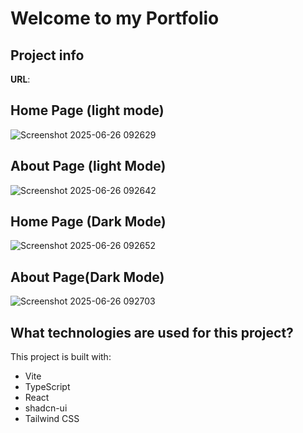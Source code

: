 # Welcome to my Portfolio

## Project info

**URL**: 

## Home Page (light mode)

![Screenshot 2025-06-26 092629](https://github.com/user-attachments/assets/ae1677fb-624b-4965-9efd-bdf1d8ce0814)

## About Page (light Mode)
![Screenshot 2025-06-26 092642](https://github.com/user-attachments/assets/2ef371eb-b675-4070-ab47-3c39c8ac06de)


## Home Page (Dark Mode)
![Screenshot 2025-06-26 092652](https://github.com/user-attachments/assets/dcd08262-a60e-4bb6-adb4-5c2e76ca63b6)

## About Page(Dark Mode)
![Screenshot 2025-06-26 092703](https://github.com/user-attachments/assets/a87064d4-04ec-4380-9f7b-d41fc26aa7f6)


## What technologies are used for this project?

This project is built with:

- Vite
- TypeScript
- React
- shadcn-ui
- Tailwind CSS


